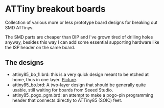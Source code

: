 # ATTiny breakout boards

Collection of various more or less prototype board designs for breaking
out SMD ATTinys.

The SMD parts are cheaper than DIP and I've grown tired of drilling holes
anyway, besides this way I can add some essential supporting hardware like
the ISP header on the same board.

## The designs

  - attiny85_bo_1l.brd: this is a very quick design meant to be etched at home, thus in one layer. [Picture](https://picasaweb.google.com/117987945710555324615/Photoblog#5775454542780799554).
  - attiny85_bo.brd: A two-layer design that should be generally quite usable, still waiting for boards from Seeed Studio.
  - attiny85_pogo_pgm.brd: an attempt to make a pogo-pin programming header that connects directly to ATTiny85 (SOIC) feet.

